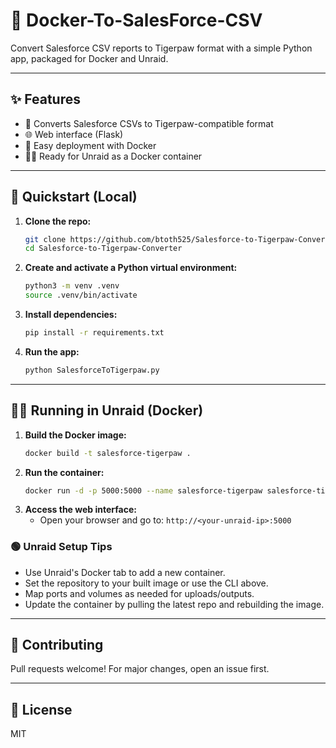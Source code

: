 # 🚀 Docker-To-SalesForce-CSV

Convert Salesforce CSV reports to Tigerpaw format with a simple Python app, packaged for Docker and Unraid.

---

## ✨ Features
- 🔄 Converts Salesforce CSVs to Tigerpaw-compatible format
- 🌐 Web interface (Flask)
- 🐳 Easy deployment with Docker
- 🧑‍💻 Ready for Unraid as a Docker container

---

## 🏁 Quickstart (Local)
1. **Clone the repo:**
   ```sh
   git clone https://github.com/btoth525/Salesforce-to-Tigerpaw-Converter.git
   cd Salesforce-to-Tigerpaw-Converter
   ```
2. **Create and activate a Python virtual environment:**
   ```sh
   python3 -m venv .venv
   source .venv/bin/activate
   ```
3. **Install dependencies:**
   ```sh
   pip install -r requirements.txt
   ```
4. **Run the app:**
   ```sh
   python SalesforceToTigerpaw.py
   ```

---

## 🧑‍🔧 Running in Unraid (Docker)
1. **Build the Docker image:**
   ```sh
   docker build -t salesforce-tigerpaw .
   ```
2. **Run the container:**
   ```sh
   docker run -d -p 5000:5000 --name salesforce-tigerpaw salesforce-tigerpaw
   ```
3. **Access the web interface:**
   - Open your browser and go to: `http://<your-unraid-ip>:5000`

### 🟢 Unraid Setup Tips
- Use Unraid's Docker tab to add a new container.
- Set the repository to your built image or use the CLI above.
- Map ports and volumes as needed for uploads/outputs.
- Update the container by pulling the latest repo and rebuilding the image.

---

## 🤝 Contributing
Pull requests welcome! For major changes, open an issue first.

---

## 📄 License
MIT
